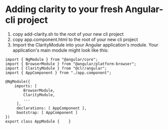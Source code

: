 # Adding clarity to your fresh Angular-cli project

1) copy add-clarity.sh to the root of your new cli project  
2) copy app.component.html to the root of your new cli project
3) Import the ClarityModule into your Angular application's module. Your application's main module might look like this:  
```
import { NgModule } from "@angular/core";
import { BrowserModule } from "@angular/platform-browser";
import { ClarityModule } from "@clr/angular";
import { AppComponent } from "./app.component";

@NgModule({
    imports: [
        BrowserModule,
        ClarityModule,
        ...
     ],
     declarations: [ AppComponent ],
     bootstrap: [ AppComponent ]
})
export class AppModule {    }
```
